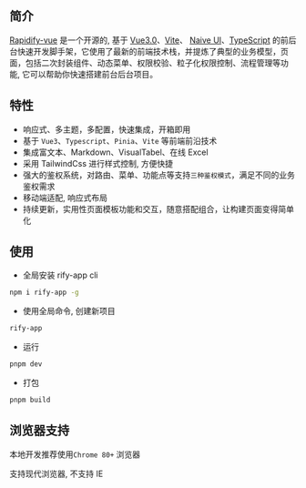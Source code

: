 ## 简介

[Rapidify-vue](https://github.com/pomeluce/rapidify-vue) 是一个开源的, 基于 [Vue3.0](https://github.com/vuejs/vue-next)、[Vite](https://github.com/vitejs/vite)、 [Naive UI](https://www.naiveui.com/)、[TypeScript](https://www.typescriptlang.org/) 的前后台快速开发脚手架，它使用了最新的前端技术栈，并提炼了典型的业务模型，页面，包括二次封装组件、动态菜单、权限校验、粒子化权限控制、流程管理等功能, 它可以帮助你快速搭建前台后台项目。

## 特性

- 响应式、多主题，多配置，快速集成，开箱即用
- 基于 `Vue3`、`Typescript`、`Pinia`、`Vite` 等前端前沿技术
- 集成富文本、Markdown、VisualTabel、在线 Excel
- 采用 TailwindCss 进行样式控制, 方便快捷
- 强大的鉴权系统，对路由、菜单、功能点等支持`三种鉴权模式`，满足不同的业务鉴权需求
- 移动端适配, 响应式布局
- 持续更新，实用性页面模板功能和交互，随意搭配组合，让构建页面变得简单化

## 使用

- 全局安装 rify-app cli

```bash
npm i rify-app -g
```

- 使用全局命令, 创建新项目

```bash
rify-app
```

- 运行

```bash
pnpm dev
```

- 打包

```bash
pnpm build
```

## 浏览器支持

本地开发推荐使用`Chrome 80+` 浏览器

支持现代浏览器, 不支持 IE
